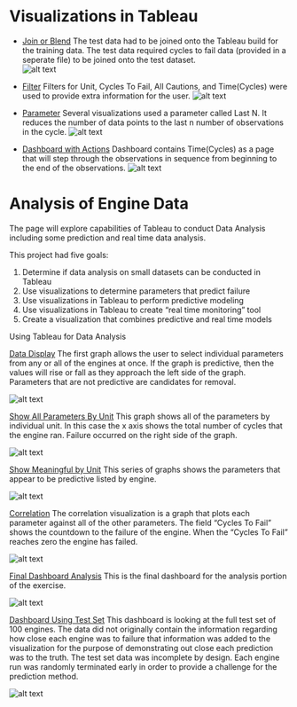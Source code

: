 # Visualizations in Tableau

* [Join or Blend](https://public.tableau.com/profile/steven.fischbach#!/vizhome/FinalProject-TestDataDashboardv2_0/StatusMonitor) The test data had to be joined onto the Tableau build for the training data. The test data required cycles to fail data (provided in a seperate file) to be joined onto the test dataset.  
![alt text](https://github.com/fischtank44/Engine_training_data/blob/master/Visualizations/images/Blend.JPG)

* [Filter](https://public.tableau.com/profile/steven.fischbach#!/vizhome/Finalproject-v2_0/PredictionChart?publish=yes) Filters for Unit, Cycles To Fail, All Cautions, and Time(Cycles) were used to provide extra information for the user. 
![alt text](https://github.com/fischtank44/Engine_training_data/blob/master/Visualizations/images/Filters%20lots%20of%20filters.JPG)

* [Parameter](https://public.tableau.com/profile/steven.fischbach#!/vizhome/Finalproject-v2_0/PredictionChart?publish=yes) Several visualizations used a parameter called Last N. It reduces the number of data points to the last n number of observations in the cycle. 
![alt text](https://github.com/fischtank44/Engine_training_data/blob/master/Visualizations/images/Parameter%20Last%20N.JPG)

* [Dashboard with Actions](https://public.tableau.com/profile/steven.fischbach#!/vizhome/Finalproject-v2_0/CautionsvsBigFormula?publish=yes) Dashboard contains Time(Cycles) as a page that will step through the observations in sequence from beginning to the end of the observations. 
![alt text](https://github.com/fischtank44/Engine_training_data/blob/master/Visualizations/images/Dashboard%20w-actions.JPG)



# Analysis of Engine Data
The page will explore capabilities of Tableau to conduct Data Analysis including some prediction and real time data analysis. 

This project had five goals:
1.	Determine if data analysis on small datasets can be conducted in Tableau
2.	Use visualizations to determine parameters that predict failure
3.	Use visualizations in Tableau to perform predictive modeling
4.	Use visualizations in Tableau to create “real time monitoring” tool
5.	Create a visualization that combines predictive and real time models


Using Tableau for Data Analysis

[Data Display](https://public.tableau.com/profile/steven.fischbach#!/vizhome/Finalproject-correlationonly/SuperDataDisplay?publish=yes) The first graph allows the user to select individual parameters from any or all of the engines at once. If the graph is predictive, then the values will rise or fall as they approach the left side of the graph. Parameters that are not predictive are candidates for removal.

![alt text](https://github.com/fischtank44/Engine_training_data/raw/master/Visualizations/images/All%20Engines%20T50%20LPT.JPG)

[Show All Parameters By Unit](https://public.tableau.com/profile/steven.fischbach#!/vizhome/Finalproject-correlationonly/ShowAllParametersByUnit?publish=yes) This graph shows all of the parameters by individual unit. In this case the x axis shows the total number of cycles that the engine ran. Failure occurred on the right side of the graph. 

![alt text](https://github.com/fischtank44/Engine_training_data/raw/master/Visualizations/images/Show%20All%20by%20Unit%20eng%2062.JPG )

[Show Meaningful by Unit](https://public.tableau.com/profile/steven.fischbach#!/vizhome/Finalproject-correlationonly/ShowMeaningfulbyUnit?publish=yes) This series of graphs shows the parameters that appear to be predictive listed by engine. 

![alt text]( https://github.com/fischtank44/Engine_training_data/raw/master/Visualizations/images/Show%20Meaningful%20by%20Unit%20eng%2062.JPG )

[Correlation](https://public.tableau.com/profile/steven.fischbach#!/vizhome/Finalproject-correlationonly/CorrelationChecker?publish=yes) The correlation visualization is a graph that plots each parameter against all of the other parameters. The field “Cycles To Fail” shows the countdown to the failure of the engine. When the “Cycles To Fail” reaches zero the engine has failed. 

![alt text](https://github.com/fischtank44/Engine_training_data/blob/master/Visualizations/images/Corr.JPG)


[Final Dashboard Analysis](https://public.tableau.com/profile/steven.fischbach#!/vizhome/Finalproject-v2_0/W32withlevel)
This is the final dashboard for the analysis portion of the exercise.

![alt text](https://github.com/fischtank44/Engine_training_data/raw/master/Visualizations/images/Dashboard.png)

[Dashboard Using Test Set](https://public.tableau.com/profile/steven.fischbach#!/vizhome/FinalProject-TestDataDashboardv2_0/StatusMonitor)
This dashboard is looking at the full test set of 100 engines. The data did not originally contain the information regarding how close each engine was to failure that information was added to the visualization for the purpose of demonstrating out close each prediction was to the truth. The test set data was incomplete by design. Each engine run was randomly terminated early in order to provide a challenge for the prediction method. 

![alt text](https://github.com/fischtank44/Engine_training_data/raw/master/Visualizations/images/Test%20Data%20Dashboard.png)
